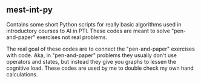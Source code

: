 ## mest-int-py

Contains some short Python scripts for really basic algorithms used in introductory courses to AI in PTI.
These codes are meant to solve "pen-and-paper" exercises not real problems.

The real goal of these codes are to connect the "pen-and-paper" exercises with code.
Aka, in "pen-and-paper" problems they usually don't use operators and states,
but instead they give you graphs to lessen the cognitive load.
These codes are used by me to double check my own hand calculations.
